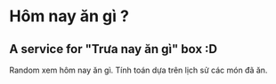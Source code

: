 # Hôm nay ăn gì ?

## A service for "Trưa nay ăn gì" box :D 

Random xem hôm nay ăn gì. Tính toán dựa trên lịch sử các món đã ăn.

 
